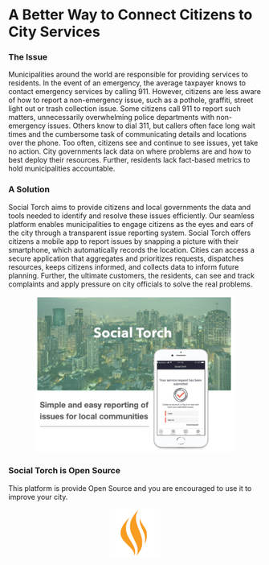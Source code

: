 

# A Better Way to Connect Citizens to City Services

### The Issue

Municipalities around the world are responsible for providing services to residents. In the event of an emergency, the average taxpayer knows to contact emergency services by calling 911. However, citizens are less aware of how to report a non-emergency issue, such as a pothole, graffiti, street light out or trash collection issue. Some citizens call 911 to report such matters, unnecessarily overwhelming police departments with non-emergency issues. Others know to dial 311, but callers often face long wait times and the cumbersome task of communicating details and locations over the phone. Too often, citizens see and continue to see issues, yet take no action. City governments lack data on where problems are and how to best deploy their resources. Further, residents lack fact-based metrics to hold municipalities accountable.

### A Solution

Social Torch aims to provide citizens and local governments the data and tools needed to identify and resolve these issues efficiently. Our seamless platform enables municipalities to engage citizens as the eyes and ears of the city through a transparent issue reporting system. Social Torch offers citizens a mobile app to report issues by snapping a picture with their smartphone, which automatically records the location. Cities can access a secure application that aggregates and prioritizes requests, dispatches resources, keeps citizens informed, and collects data to inform future planning. Further, the ultimate customers, the residents, can see and track complaints and apply pressure on city officials to solve the real problems.

<div id="header" align="center">
  <img src="./profile/docs/images/city_mobile.png" alt="App Preview" width="400"/>
</div>

### Social Torch is Open Source

This platform is provide Open Source and you are encouraged to use it to improve your city.

<div id="header" align="center">
  <img src="./profile/docs/images/logo_512x512.png" alt="Social Torch Logo" width="100"/>
</div>
